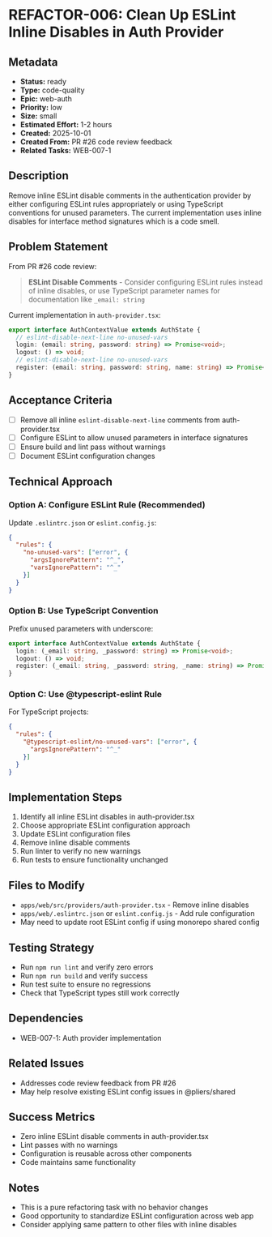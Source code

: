 # REFACTOR-006: Clean Up ESLint Inline Disables in Auth Provider

## Metadata
- **Status:** ready
- **Type:** code-quality
- **Epic:** web-auth
- **Priority:** low
- **Size:** small
- **Estimated Effort:** 1-2 hours
- **Created:** 2025-10-01
- **Created From:** PR #26 code review feedback
- **Related Tasks:** WEB-007-1

## Description
Remove inline ESLint disable comments in the authentication provider by either configuring ESLint rules appropriately or using TypeScript conventions for unused parameters. The current implementation uses inline disables for interface method signatures which is a code smell.

## Problem Statement
From PR #26 code review:
> **ESLint Disable Comments** - Consider configuring ESLint rules instead of inline disables, or use TypeScript parameter names for documentation like `_email: string`

Current implementation in `auth-provider.tsx`:
```typescript
export interface AuthContextValue extends AuthState {
  // eslint-disable-next-line no-unused-vars
  login: (email: string, password: string) => Promise<void>;
  logout: () => void;
  // eslint-disable-next-line no-unused-vars
  register: (email: string, password: string, name: string) => Promise<void>;
}
```

## Acceptance Criteria
- [ ] Remove all inline `eslint-disable-next-line` comments from auth-provider.tsx
- [ ] Configure ESLint to allow unused parameters in interface signatures
- [ ] Ensure build and lint pass without warnings
- [ ] Document ESLint configuration changes

## Technical Approach

### Option A: Configure ESLint Rule (Recommended)
Update `.eslintrc.json` or `eslint.config.js`:
```json
{
  "rules": {
    "no-unused-vars": ["error", {
      "argsIgnorePattern": "^_",
      "varsIgnorePattern": "^_"
    }]
  }
}
```

### Option B: Use TypeScript Convention
Prefix unused parameters with underscore:
```typescript
export interface AuthContextValue extends AuthState {
  login: (_email: string, _password: string) => Promise<void>;
  logout: () => void;
  register: (_email: string, _password: string, _name: string) => Promise<void>;
}
```

### Option C: Use @typescript-eslint Rule
For TypeScript projects:
```json
{
  "rules": {
    "@typescript-eslint/no-unused-vars": ["error", {
      "argsIgnorePattern": "^_"
    }]
  }
}
```

## Implementation Steps
1. Identify all inline ESLint disables in auth-provider.tsx
2. Choose appropriate ESLint configuration approach
3. Update ESLint configuration files
4. Remove inline disable comments
5. Run linter to verify no new warnings
6. Run tests to ensure functionality unchanged

## Files to Modify
- `apps/web/src/providers/auth-provider.tsx` - Remove inline disables
- `apps/web/.eslintrc.json` or `eslint.config.js` - Add rule configuration
- May need to update root ESLint config if using monorepo shared config

## Testing Strategy
- Run `npm run lint` and verify zero errors
- Run `npm run build` and verify success
- Run test suite to ensure no regressions
- Check that TypeScript types still work correctly

## Dependencies
- WEB-007-1: Auth provider implementation

## Related Issues
- Addresses code review feedback from PR #26
- May help resolve existing ESLint config issues in @pliers/shared

## Success Metrics
- Zero inline ESLint disable comments in auth-provider.tsx
- Lint passes with no warnings
- Configuration is reusable across other components
- Code maintains same functionality

## Notes
- This is a pure refactoring task with no behavior changes
- Good opportunity to standardize ESLint configuration across web app
- Consider applying same pattern to other files with inline disables

